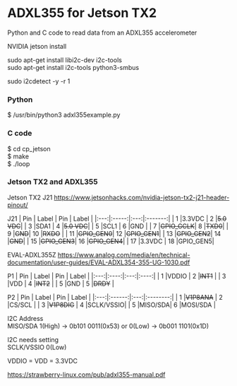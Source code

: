 # ADXL355 for Jetson TX2
Python and C code to read data from an ADXL355 accelerometer

NVIDIA jetson  install

sudo apt-get install libi2c-dev i2c-tools <BR>
sudo apt-get install i2c-tools python3-smbus

sudo i2cdetect -y -r 1  

### Python
  $ /usr/bin/python3 adxl355example.py  
  
### C code
  $ cd cp_jetson  
  $ make  
  $ ./loop  

### Jetson TX2 and ADXL355
Jetson TX2 J21
https://www.jetsonhacks.com/nvidia-jetson-tx2-j21-header-pinout/

J21
| Pin | Label  | Pin | Label    |
|:---:|:-----:|:---:|:-------:|
| 1   |3.3VDC | 2   |~~5.0 VDC~~|
| 3   |SDA1   | 4   |~~5.0 VDC~~|
| 5   |SCL1   | 6   |GND      |
| 7   |~~GPIO_GCLK~~| 8   |~~TXD0~~|
| 9   |~~GND~~| 10  |~~RXDO~~ |
| 11  |~~GPIO_GEN0~~| 12  |~~GPIO_GEN1~~|
| 13  |~~GPIO_GEN2~~| 14  |~~GND~~|
| 15  |~~GPIO_GEN3~~| 16  |~~GPIO_GEN4~~|
| 17  |3.3VDC | 18  |GPIO_GEN5|

EVAL-ADXL355Z
https://www.analog.com/media/en/technical-documentation/user-guides/EVAL-ADXL354-355-UG-1030.pdf

P1
| Pin | Label | Pin | Label |
|:---:|:----:|:---:|:----:|
| 1   |VDDIO | 2   |~~INT1~~  |
| 3   |VDD   | 4   |~~INT2~~  |
| 5   |GND   | 5   |~~DRDY~~  |

P2
| Pin | Label   | Pin | Label     |
|:---:|:------:|:---:|:--------:|
| 1   |~~V1P8ANA~~ | 2   |CS/SCL    |
| 3   |~~V1P8DIG~~ | 4   |SCLK/VSSIO|
| 5   |MISO/SDA| 6   |MOSI/SDA  |


I2C Address  
MISO/SDA    1(High) ->  0b101 0011(0x53)  or  0(Low) -> 0b001 1101(0x1D) 

I2C needs setting  
SCLK/VSSIO    0(Low)   

VDDIO = VDD = 3.3VDC

https://strawberry-linux.com/pub/adxl355-manual.pdf

